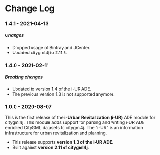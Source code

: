Change Log
==========

### 1.4.1 - 2021-04-13

##### Changes
* Dropped usage of Bintray and JCenter.
* Updated citygml4j to 2.11.3.

### 1.4.0 - 2021-02-11

##### Breaking changes
* Updated to version 1.4 of the i-UR ADE.
* The previous version 1.3 is not supported anymore.

### 1.0.0 - 2020-08-07

This is the first release of the **i-Urban Revitalization (i-UR)** ADE module for citygml4j. This module adds support
for parsing and writing i-UR ADE enriched CityGML datasets to citygml4j. The "i-UR" is an information infrastructure
for urban revitalization and planning.

* This release supports **version 1.3 of the i-UR ADE**.
* Built against **version 2.11 of citygml4j**.